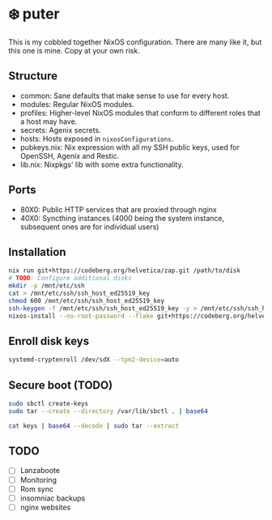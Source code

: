 # :snowflake: puter

This is my cobbled together NixOS configuration. There are many like it, but this one is mine. Copy at your own risk.

## Structure

- common: Sane defaults that make sense to use for every host.
- modules: Regular NixOS modules.
- profiles: Higher-level NixOS modules that conform to different roles that a host may have.
- secrets: Agenix secrets.
- hosts: Hosts exposed in `nixosConfigurations`.
- pubkeys.nix: Nix expression with all my SSH public keys, used for OpenSSH, Agenix and Restic.
- lib.nix: Nixpkgs' lib with some extra functionality.

## Ports

- 80X0: Public HTTP services that are proxied through nginx
- 40X0: Syncthing instances (4000 being the system instance, subsequent ones are for individual users)

## Installation

```bash
nix run git+https://codeberg.org/helvetica/zap.git /path/to/disk
# TODO: Configure additional disks
mkdir -p /mnt/etc/ssh
cat > /mnt/etc/ssh/ssh_host_ed25519_key
chmod 600 /mnt/etc/ssh/ssh_host_ed25519_key
ssh-keygen -f /mnt/etc/ssh/ssh_host_ed25519_key -y > /mnt/etc/ssh/ssh_host_ed25519_key.pub
nixos-install --no-root-password --flake git+https://codeberg.org/helvetica/puter.git#hostname
```

## Enroll disk keys

```bash
systemd-cryptenroll /dev/sdX --tpm2-device=auto
```

## Secure boot (TODO)

```bash
sudo sbctl create-keys
sudo tar --create --directory /var/lib/sbctl . | base64
```

```bash
cat keys | base64 --decode | sudo tar --extract
```

## TODO

- [ ] Lanzaboote
- [ ] Monitoring
- [ ] Rom sync
- [ ] insomniac backups
- [ ] nginx websites
